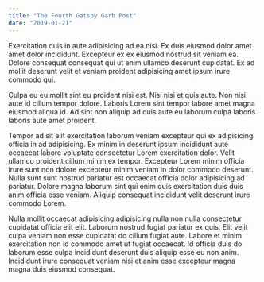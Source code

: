 ```yaml
---
title: "The Fourth Gatsby Garb Post"
date: "2019-01-21"
---
```


Exercitation duis in aute adipisicing ad ea nisi. Ex duis eiusmod dolor amet amet dolor incididunt. Excepteur ex ex eiusmod nostrud sit veniam ea. Dolore consequat consequat qui ut enim ullamco deserunt cupidatat. Ex ad mollit deserunt velit et veniam proident adipisicing amet ipsum irure commodo qui.

Culpa eu eu mollit sint eu proident nisi est. Nisi nisi et quis aute. Non nisi aute id cillum tempor dolore. Laboris Lorem sint tempor labore amet magna eiusmod aliqua id. Ad sint non aliquip ad duis aute eu laborum culpa laboris laboris aute amet proident.

Tempor ad sit elit exercitation laborum veniam excepteur qui ex adipisicing officia in ad adipisicing. Ex minim in deserunt ipsum incididunt aute occaecat labore voluptate consectetur Lorem exercitation dolor. Velit ullamco proident cillum minim ex tempor. Excepteur Lorem minim officia irure sunt non dolore excepteur minim veniam in dolor commodo deserunt. Nulla sunt sunt nostrud pariatur est occaecat officia dolor adipisicing ad pariatur. Dolore magna laborum sint qui enim duis exercitation duis duis anim officia esse veniam. Aliquip consequat incididunt velit deserunt irure commodo Lorem.

Nulla mollit occaecat adipisicing adipisicing nulla non nulla consectetur cupidatat officia elit elit. Laborum nostrud fugiat pariatur ex quis. Elit velit culpa veniam non esse cupidatat do cillum fugiat aute. Labore et minim exercitation non id commodo amet ut fugiat occaecat. Id officia duis do laborum esse culpa incididunt deserunt duis aliquip esse eu non anim. Incididunt irure consequat veniam nisi et anim esse excepteur magna magna duis eiusmod consequat.